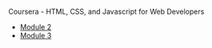 Coursera - HTML, CSS, and Javascript for Web Developers

* [Module 2](https://beater7.github.io/module-2/index.html)
* [Module 3](https://beater7.github.io/module-3/index.html)






